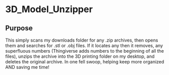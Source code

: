# 3D_Model_Unzipper

## Purpose
This simply scans my downloads folder for any .zip archives, then opens them and searches for .stl or .obj files. 
If it locates any then it removes, any superfluous numbers (Thingiverse adds numbers to the beginning of all the files), unzips the archive into the 3D printing folder
on my desktop, and deletes the original archive. In one fell swoop, helping keep more organized AND saving me time!
